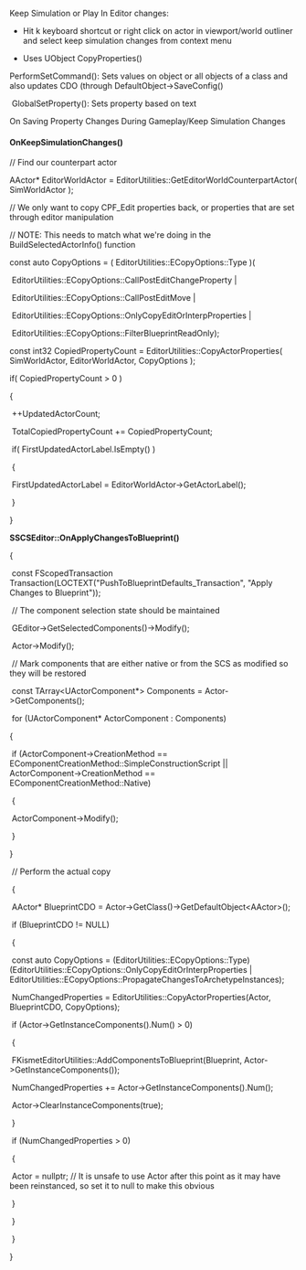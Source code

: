 Keep Simulation or Play In Editor changes:

- Hit k keyboard shortcut or right click on actor in viewport/world outliner and select keep simulation changes from context menu

- Uses UObject CopyProperties()

PerformSetCommand(): Sets values on object or all objects of a class and also updates CDO (through DefaultObject->SaveConfig()

​ GlobalSetProperty(): Sets property based on text

On Saving Property Changes During Gameplay/Keep Simulation Changes

#### **OnKeepSimulationChanges()**

// Find our counterpart actor

AActor\* EditorWorldActor = EditorUtilities::GetEditorWorldCounterpartActor( SimWorldActor );

// We only want to copy CPF_Edit properties back, or properties that are set through editor manipulation

// NOTE: This needs to match what we're doing in the BuildSelectedActorInfo() function

const auto CopyOptions = ( EditorUtilities::ECopyOptions::Type )(

​ EditorUtilities::ECopyOptions::CallPostEditChangeProperty |

​ EditorUtilities::ECopyOptions::CallPostEditMove |

​ EditorUtilities::ECopyOptions::OnlyCopyEditOrInterpProperties |

​ EditorUtilities::ECopyOptions::FilterBlueprintReadOnly);

const int32 CopiedPropertyCount = EditorUtilities::CopyActorProperties( SimWorldActor, EditorWorldActor, CopyOptions );

if( CopiedPropertyCount > 0 )

{

​ ++UpdatedActorCount;

​ TotalCopiedPropertyCount += CopiedPropertyCount;

​ if( FirstUpdatedActorLabel.IsEmpty() )

​ {

​ FirstUpdatedActorLabel = EditorWorldActor->GetActorLabel();

​ }

}

**SSCSEditor::OnApplyChangesToBlueprint()**

{

​ const FScopedTransaction Transaction(LOCTEXT("PushToBlueprintDefaults_Transaction", "Apply Changes to Blueprint"));

​ // The component selection state should be maintained

​ GEditor->GetSelectedComponents()->Modify();

​ Actor->Modify();

​ // Mark components that are either native or from the SCS as modified so they will be restored

​ const TArray&lt;UActorComponent\*> Components = Actor->GetComponents();

​ for (UActorComponent\* ActorComponent : Components)

{

​ if (ActorComponent->CreationMethod == EComponentCreationMethod::SimpleConstructionScript || ActorComponent->CreationMethod == EComponentCreationMethod::Native)

​ {

​ ActorComponent->Modify();

​ }

}

​ // Perform the actual copy

​ {

​ AActor\* BlueprintCDO = Actor->GetClass()->GetDefaultObject&lt;AActor>();

​ if (BlueprintCDO != NULL)

​ {

​ const auto CopyOptions = (EditorUtilities::ECopyOptions::Type)(EditorUtilities::ECopyOptions::OnlyCopyEditOrInterpProperties | EditorUtilities::ECopyOptions::PropagateChangesToArchetypeInstances);

​ NumChangedProperties = EditorUtilities::CopyActorProperties(Actor, BlueprintCDO, CopyOptions);

​ if (Actor->GetInstanceComponents().Num() > 0)

​ {

​ FKismetEditorUtilities::AddComponentsToBlueprint(Blueprint, Actor->GetInstanceComponents());

​ NumChangedProperties += Actor->GetInstanceComponents().Num();

​ Actor->ClearInstanceComponents(true);

​ }

​ if (NumChangedProperties > 0)

​ {

​ Actor = nullptr; // It is unsafe to use Actor after this point as it may have been reinstanced, so set it to null to make this obvious

​ }

​ }

​ }

}
